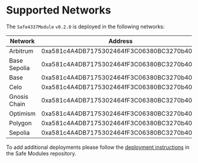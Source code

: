 # Supported Networks

The `Safe4337Module` `v0.2.0` is deployed in the following networks:

| Network                      | Address                                    |
| ---------------------------- | ------------------------------------------ |
| Arbitrum                     | 0xa581c4A4DB7175302464fF3C06380BC3270b4037 |
| Base Sepolia                 | 0xa581c4A4DB7175302464fF3C06380BC3270b4037 |
| Base                         | 0xa581c4A4DB7175302464fF3C06380BC3270b4037 |
| Celo                         | 0xa581c4A4DB7175302464fF3C06380BC3270b4037 |
| Gnosis Chain                 | 0xa581c4A4DB7175302464fF3C06380BC3270b4037 |
| Optimism                     | 0xa581c4A4DB7175302464fF3C06380BC3270b4037 |
| Polygon                      | 0xa581c4A4DB7175302464fF3C06380BC3270b4037 |
| Sepolia                      | 0xa581c4A4DB7175302464fF3C06380BC3270b4037 |

To add additional deployments please follow the [deployment instructions](https://github.com/safe-global/safe-modules/tree/main/modules/4337#deployments) in the Safe Modules repository.
